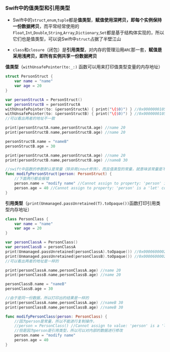 ### Swift中的值类型和引用类型

* Swift中的`struct`,`enum`,`tuple`都是**值类型**，**赋值使用深拷贝，即每个实例保持一份数据拷贝**，而平常经常使用的`Float`,`Int`,`Double`,`String`,`Array`,`Dictionary`,`Set`都是基于结构体实现的，所以它们也是值类型，可以说Swift中`struct`占据了半壁江山

* `class`和`closure`（闭包）是**引用类型**，对内存的管理沿用`ARC`那一套，**赋值是采用浅拷贝，即所有实例共享一份数据拷贝**

  



**值类型**（`withUnsafePointer(to:_:)` 函数可以用来打印值类型变量的内存地址）

```swift
struct PersonStruct {
    var name = "name"
    var age = 20
}

var personStructA = PersonStruct()
var personStructB = personStructA
withUnsafePointer(to: &personStructA) { print("\($0)") } //0x00000001058cdc60
withUnsafePointer(to: &personStructB) { print("\($0)") } //0x00000001058cdc78
//可以看出两者的地址不一致

print(personStructA.name,personStructA.age) //name 20
print(personStructB.name,personStructB.age) //name 20

personStructB.name = "nameB"
personStructB.age = 30

print(personStructA.name,personStructA.age) //name 20
print(personStructB.name,personStructB.age) //nameB 30

//swift中函数的参数默认是常量（除非用inout修饰），而且值类型的常量，就意味该常量是不可变的，无论内部数据是var还是let修饰
func modifyPersonStruct(person: PersonStruct) {
  	//下面两行都会报错
    person.name = "modify name" //Cannot assign to property: 'person' is a 'let' constant
    person.age = 40 //Cannot assign to property: 'person' is a 'let' constant
}
```



**引用类型**（`print(Unmanaged.passUnretained(T).toOpaque())`函数打印引用类型内存地址）

```swift
class PersonClass {
    var name = "name"
    var age = 20
}

var personClassA = PersonClass()
var personClassB = personClassA
print(Unmanaged.passUnretained(personClassA).toOpaque()) //0x0000600002b12bb0
print(Unmanaged.passUnretained(personClassB).toOpaque()) //0x0000600002b12bb0
//可以看出两者的地址是一样的

print(personClassA.name,personClassA.age) //name 20
print(personClassB.name,personClassB.age) //name 20

personClassB.name = "nameB"
personClassB.age = 30

//由于是同一份数据，所以打印出的结果是一样的
print(personClassA.name,personClassA.age) //nameB 30
print(personClassB.name,personClassB.age) //nameB 30

func modifyPersonClass(person: PersonClass) {
  	//因为person是常量，所以不能进行复制操作，
    //person = PersonClass() //Cannot assign to value: 'person' is a 'let' constant
  	//但是因为person是引用类型，所以可以对内部的数据进行修改
    person.name = "modify name"
    person.age = 40
}
```

